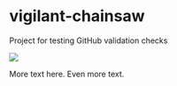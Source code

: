 # vigilant-chainsaw
Project for testing GitHub validation checks

![](https://github.com/willknoll/vigilant-chainsaw/workflows/Greet%20Everyone/badge.svg?event=pull_request)

More text here.
Even more text.